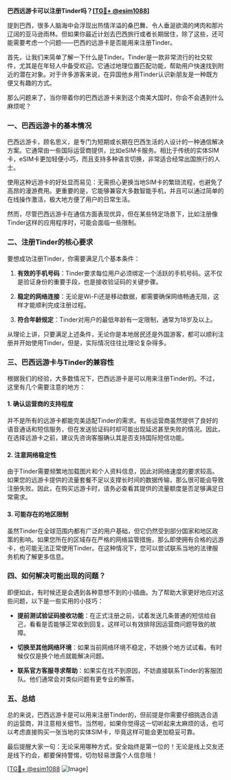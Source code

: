 **巴西远游卡可以注册Tinder吗？[[TG💪+ @esim1088](https://t.me/s/esim1088)]**

提到巴西，很多人脑海中会浮现出热情洋溢的桑巴舞、令人垂涎欲滴的烤肉和那片辽阔的亚马逊雨林。但如果你最近计划去巴西旅行或者长期居住，除了这些，还可能需要考虑一个问题——巴西的远游卡是否能用来注册Tinder。

首先，让我们来简单了解一下什么是Tinder。Tinder是一款非常流行的社交软件，尤其是在年轻人中备受欢迎。它通过地理位置匹配功能，帮助用户快速找到附近的潜在对象。对于许多游客来说，在异国他乡用Tinder认识新朋友是一种既方便又有趣的方式。

那么问题来了，当你带着你的巴西远游卡来到这个南美大国时，你会不会遇到什么麻烦呢？

### 一、巴西远游卡的基本情况

巴西远游卡，顾名思义，是专门为短期或长期在巴西生活的人设计的一种通信解决方案。它通常由一些国际运营商提供，比如eSIM卡服务。相比于传统的实体SIM卡，eSIM卡更加轻便小巧，而且支持多种语言切换，非常适合经常出国旅行的人士。

使用这种远游卡的好处显而易见：无需担心更换当地SIM卡的繁琐流程，也避免了高昂的漫游费用。更重要的是，它能够兼容大多数智能手机，并且可以通过简单的在线操作激活，极大地方便了用户的日常生活。

然而，尽管巴西远游卡在通信方面表现优异，但在某些特定场景下，比如注册像Tinder这样的应用程序时，可能会面临一些限制。

### 二、注册Tinder的核心要求

要想成功注册Tinder，你需要满足几个基本条件：

1. **有效的手机号码**：Tinder要求每位用户必须绑定一个活跃的手机号码。这不仅是验证身份的重要手段，也是接收验证码的关键步骤。
   
2. **稳定的网络连接**：无论是Wi-Fi还是移动数据，都需要确保网络畅通无阻，这样才能顺利完成注册过程。

3. **符合年龄规定**：Tinder对用户的最低年龄有一定限制，通常为18岁及以上。

从理论上讲，只要满足上述条件，无论你是本地居民还是外国游客，都可以顺利注册并开始使用Tinder。但是，实际情况往往比理论复杂得多。

### 三、巴西远游卡与Tinder的兼容性

根据我们的经验，大多数情况下，巴西远游卡是可以用来注册Tinder的。不过，这里有几个需要注意的地方：

#### 1. 确认运营商的支持程度

并不是所有的远游卡都能完美适配Tinder的需求。有些运营商虽然提供了良好的语音通话和短信服务，但在发送验证码时却可能出现延迟甚至失败的情况。因此，在选择远游卡之前，建议先咨询客服确认其是否支持国际短信功能。

#### 2. 注意网络稳定性

由于Tinder需要频繁地加载图片和个人资料信息，因此对网络速度的要求较高。如果您的远游卡提供的流量套餐不足以支撑长时间的数据传输，那么很可能会导致注册失败。因此，在购买远游卡时，请务必查看其提供的流量额度是否足够满足日常需求。

#### 3. 可能存在的地区限制

虽然Tinder在全球范围内都有广泛的用户基础，但它仍然受到部分国家和地区政策的影响。如果您所在的区域存在严格的网络监管措施，那么即使拥有合格的远游卡，也可能无法正常使用Tinder。在这种情况下，您可以尝试联系当地的法律服务机构了解更多信息。

### 四、如何解决可能出现的问题？

即便如此，有时候还是会遇到各种意想不到的小插曲。为了帮助大家更好地应对这些问题，以下是一些实用的小技巧：

- **提前测试验证码接收功能**：在正式注册之前，试着发送几条普通的短信给自己，看看是否能够正常收到回复。这样可以有效排除因运营商问题导致的故障。

- **切换至其他网络环境**：如果当前网络环境不稳定，不妨换个地方试试看。有时候仅仅是换个地点就能解决问题。

- **联系官方客服寻求帮助**：如果实在找不到原因，不妨直接联系Tinder的客服团队。他们通常会对类似问题有更专业的解答。

### 五、总结

总的来说，巴西远游卡是可以用来注册Tinder的，但前提是你需要仔细挑选合适的运营商，并注意相关细节。当然啦，如果你觉得这一切听起来太麻烦的话，也可以考虑直接购买一张当地的实体SIM卡，毕竟这样可能会更加稳妥可靠。

最后提醒大家一句：无论采用哪种方式，安全始终是第一位的！无论是线上交友还是线下约会，都要保持警惕，切勿轻易泄露个人信息哦！

[[TG💪+ @esim1088](https://t.me/s/esim1088) ![Image](https://i.postimg.cc/4NQfJmqS/Snipaste-2025-05-13-00-14-12.png)]